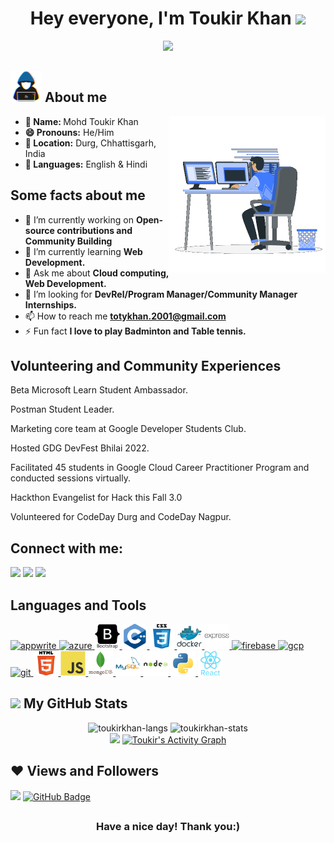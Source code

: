 <h1 align="center">Hey everyone, I'm Toukir Khan <img src="https://media.giphy.com/media/hvRJCLFzcasrR4ia7z/giphy.gif" width="35"></h1>
<p align="center">
  <a href="https://github.com/DenverCoder1/readme-typing-svg"><img src="https://readme-typing-svg.herokuapp.com?font=Time+New+Roman&color=%23C8BE25&size=25&center=true&vCenter=true&width=600&height=100&lines=Computer+Science+Student;Co-founder+at+Codeweb+Community;Frontend+Developer;Open-source+Contributor;Community+builder;Always+learning+new+things"></a>

## <picture><img src = "https://github.com/toukirkhan/toukirkhan/blob/main/assets/about_me.gif?raw=true" width = 50px></picture> About me
<picture> <img align="right" src="https://github.com/toukirkhan/toukirkhan/blob/main/assets/Right_Side.gif?raw=true" width = 250px></picture>

<ul>
  <li><b>👤 Name: </b> Mohd Toukir Khan</li>
  <li><b>😄 Pronouns:</b>  He/Him</li>
  <li><b>📍 Location:</b> Durg, Chhattisgarh, India</li>
  <li><b>📣 Languages:</b> English & Hindi</li>
</ul>

## Some facts about me
- 🔭 I’m currently working on **Open-source contributions and Community Building**
- 🌱 I’m currently learning **Web Development.**
- 💬 Ask me about **Cloud computing, Web Development.**
- 🤝 I’m looking for **DevRel/Program Manager/Community Manager Internships.**
- 📫 How to reach me **totykhan.2001@gmail.com**
- ⚡ Fun fact **I love to play Badminton and Table tennis.**

## Volunteering and Community Experiences
Beta Microsoft Learn Student Ambassador.

Postman Student Leader.

Marketing core team at Google Developer Students Club.

Hosted GDG DevFest Bhilai 2022.

Facilitated 45 students in Google Cloud Career Practitioner Program and conducted sessions virtually.

Hackthon Evangelist for Hack this Fall 3.0

Volunteered for CodeDay Durg and CodeDay Nagpur.

## Connect with me:
<p align="center">

<a href = "https://www.linkedin.com/in/toukir-khan-499257219/"><img src="https://img.icons8.com/fluent/48/000000/linkedin.png"/></a>
<a href = "https://twitter.com/_toukirkhan_"><img src="https://img.icons8.com/fluent/48/000000/twitter.png"/></a>
<a href = "https://www.instagram.com/_.toukir_k/"><img src="https://img.icons8.com/fluent/48/000000/instagram-new.png"/></a>

</p>

## Languages and Tools
<p align="left"> <a href="https://appwrite.io" target="_blank" rel="noreferrer"> <img src="https://www.vectorlogo.zone/logos/appwriteio/appwriteio-icon.svg" alt="appwrite" width="40" height="40"/> </a> <a href="https://azure.microsoft.com/en-in/" target="_blank" rel="noreferrer"> <img src="https://www.vectorlogo.zone/logos/microsoft_azure/microsoft_azure-icon.svg" alt="azure" width="40" height="40"/> </a> <a href="https://getbootstrap.com" target="_blank" rel="noreferrer"> <img src="https://raw.githubusercontent.com/devicons/devicon/master/icons/bootstrap/bootstrap-plain-wordmark.svg" alt="bootstrap" width="40" height="40"/> </a> <a href="https://www.w3schools.com/cpp/" target="_blank" rel="noreferrer"> <img src="https://raw.githubusercontent.com/devicons/devicon/master/icons/cplusplus/cplusplus-original.svg" alt="cplusplus" width="40" height="40"/> </a> <a href="https://www.w3schools.com/css/" target="_blank" rel="noreferrer"> <img src="https://raw.githubusercontent.com/devicons/devicon/master/icons/css3/css3-original-wordmark.svg" alt="css3" width="40" height="40"/> </a> <a href="https://www.docker.com/" target="_blank" rel="noreferrer"> <img src="https://raw.githubusercontent.com/devicons/devicon/master/icons/docker/docker-original-wordmark.svg" alt="docker" width="40" height="40"/> </a> <a href="https://expressjs.com" target="_blank" rel="noreferrer"> <img src="https://raw.githubusercontent.com/devicons/devicon/master/icons/express/express-original-wordmark.svg" alt="express" width="40" height="40"/> </a> <a href="https://firebase.google.com/" target="_blank" rel="noreferrer"> <img src="https://www.vectorlogo.zone/logos/firebase/firebase-icon.svg" alt="firebase" width="40" height="40"/> </a> <a href="https://cloud.google.com" target="_blank" rel="noreferrer"> <img src="https://www.vectorlogo.zone/logos/google_cloud/google_cloud-icon.svg" alt="gcp" width="40" height="40"/> </a> <a href="https://git-scm.com/" target="_blank" rel="noreferrer"> <img src="https://www.vectorlogo.zone/logos/git-scm/git-scm-icon.svg" alt="git" width="40" height="40"/> </a> <a href="https://www.w3.org/html/" target="_blank" rel="noreferrer"> <img src="https://raw.githubusercontent.com/devicons/devicon/master/icons/html5/html5-original-wordmark.svg" alt="html5" width="40" height="40"/> </a> <a href="https://developer.mozilla.org/en-US/docs/Web/JavaScript" target="_blank" rel="noreferrer"> <img src="https://raw.githubusercontent.com/devicons/devicon/master/icons/javascript/javascript-original.svg" alt="javascript" width="40" height="40"/> </a> <a href="https://www.mongodb.com/" target="_blank" rel="noreferrer"> <img src="https://raw.githubusercontent.com/devicons/devicon/master/icons/mongodb/mongodb-original-wordmark.svg" alt="mongodb" width="40" height="40"/> </a> <a href="https://www.mysql.com/" target="_blank" rel="noreferrer"> <img src="https://raw.githubusercontent.com/devicons/devicon/master/icons/mysql/mysql-original-wordmark.svg" alt="mysql" width="40" height="40"/> </a> <a href="https://nodejs.org" target="_blank" rel="noreferrer"> <img src="https://raw.githubusercontent.com/devicons/devicon/master/icons/nodejs/nodejs-original-wordmark.svg" alt="nodejs" width="40" height="40"/> </a> <a href="https://www.python.org" target="_blank" rel="noreferrer"> <img src="https://raw.githubusercontent.com/devicons/devicon/master/icons/python/python-original.svg" alt="python" width="40" height="40"/> </a> <a href="https://reactjs.org/" target="_blank" rel="noreferrer"> <img src="https://raw.githubusercontent.com/devicons/devicon/master/icons/react/react-original-wordmark.svg" alt="react" width="40" height="40"/> </a> </p>


## <img src="https://media0.giphy.com/media/cNZqrH5IzOG0xrlWks/giphy.gif?cid=ecf05e47map255q427en9uprqc1sb0unjq5k4fnqg5pmhhs4&rid=giphy.gif&ct=s" width="50px"> My GitHub Stats
<div align="center">
<img height="150em" src="https://github-readme-stats.vercel.app/api/top-langs/?username=toukirkhan&layout=compact&show_icon=true&theme=algolia" alt="toukirkhan-langs"/>
<img height="150em" src="https://github-readme-stats.vercel.app/api/?username=toukirkhan&layout=compact&show_icon=true&theme=algolia" alt="toukirkhan-stats"/>
</div>
<div align="center">
  <img src="http://github-readme-streak-stats.herokuapp.com?user=toukirkhan&theme=algolia&background=0d1117&hide_border=true" />
  <a href="https://github.com/toukirkhan/github-readme-activity-graph"><img height="280em" alt="Toukir's Activity Graph" src="https://github-readme-activity-graph.cyclic.app/graph?username=toukirkhan&theme=algolia&bg_color=0D1117&color=5BCDEC&line=5BCDEC&point=FFFFFF&hide_border=true" /></a>	
</div>


## ❤ Views and Followers

![](https://komarev.com/ghpvc/?username=toukirkhane&color=blueviolet&bg_color=0D1117&color=5BCDEC&line=5BCDEC&point=FFFFFF&hide_border=true)
<a href="https://github.com/toukirkhan?tab=followers"><img src="https://img.shields.io/github/followers/toukirkhan?label=Followers&style=social" alt="GitHub Badge"></a>

## <h3 align="center"> Have a nice day! Thank you:) <h3>
